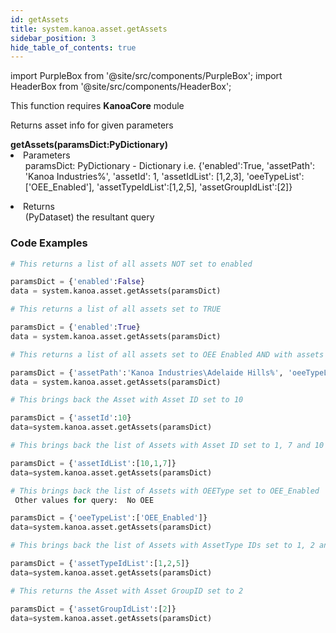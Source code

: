 ```yaml
---
id: getAssets
title: system.kanoa.asset.getAssets
sidebar_position: 3
hide_table_of_contents: true
---
```

import PurpleBox from '@site/src/components/PurpleBox';
import HeaderBox from '@site/src/components/HeaderBox';

<PurpleBox>This function requires <b>KanoaCore</b> module</PurpleBox>

<HeaderBox header="Description">Returns asset info for given parameters</HeaderBox>

<HeaderBox header="Syntax">
    <b>getAssets(paramsDict:PyDictionary)</b>
    <li> Parameters <br />
        <ul> paramsDict: PyDictionary - Dictionary i.e. &#123;'enabled':True, 'assetPath': 'Kanoa Industries%', 'assetId': 1, 'assetIdList': [1,2,3], 'oeeTypeList':['OEE_Enabled'], 'assetTypeIdList':[1,2,5], 'assetGroupIdList':[2]} </ul>
    </li>
    <li> Returns <br />
        <ul> (PyDataset) the resultant query <br /> </ul>
    </li>
</HeaderBox>


### Code Examples

```py
# This returns a list of all assets NOT set to enabled

paramsDict = {'enabled':False}
data = system.kanoa.asset.getAssets(paramsDict)

```

```py
# This returns a list of all assets set to TRUE

paramsDict = {'enabled':True}
data = system.kanoa.asset.getAssets(paramsDict)

```

```py
# This returns a list of all assets set to OEE Enabled AND with assets path set to start with "Kanoa Industries\Adelaide Hills"

paramsDict = {'assetPath':'Kanoa Industries\Adelaide Hills%', 'oeeTypeList': ['OEE_Enabled']}
data = system.kanoa.asset.getAssets(paramsDict)

```

```py
# This brings back the Asset with Asset ID set to 10

paramsDict = {'assetId':10}
data=system.kanoa.asset.getAssets(paramsDict)

```

```py
# This brings back the list of Assets with Asset ID set to 1, 7 and 10

paramsDict = {'assetIdList':[10,1,7]}
data=system.kanoa.asset.getAssets(paramsDict)

```

```py
# This brings back the list of Assets with OEEType set to OEE_Enabled
 Other values for query:  No OEE

paramsDict = {'oeeTypeList':['OEE_Enabled']}
data=system.kanoa.asset.getAssets(paramsDict)

```

```py
# This brings back the list of Assets with AssetType IDs set to 1, 2 and 5

paramsDict = {'assetTypeIdList':[1,2,5]}
data=system.kanoa.asset.getAssets(paramsDict)

```

```py
# This returns the Asset with Asset GroupID set to 2

paramsDict = {'assetGroupIdList':[2]}
data=system.kanoa.asset.getAssets(paramsDict)

```

